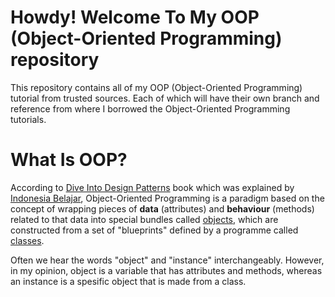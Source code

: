 # Howdy! Welcome To My OOP (Object-Oriented Programming) repository

This repository contains all of my OOP (Object-Oriented Programming) tutorial from trusted sources. Each of which will have their own branch and reference from where I borrowed the Object-Oriented Programming tutorials.

# What Is OOP?

According to [Dive Into Design Patterns](https://refactoring.guru/design-patterns/book) book which was explained by [Indonesia Belajar](https://www.youtube.com/watch?v=_Ld8wMr4OZ4&list=PL2O3HdJI4voFoyU6YyuLBdrsBSZWWtbQt), Object-Oriented Programming is a paradigm based on the concept of wrapping pieces of **data** (attributes) and **behaviour** (methods) related to that data into special bundles called [objects](https://docs.python.org/3/glossary.html#term-object), which are constructed from a set of "blueprints" defined by a programme called [classes](https://docs.python.org/3/glossary.html#term-class).

Often we hear the words "object" and "instance" interchangeably. However, in my opinion, object is a variable that has attributes and methods, whereas an instance is a spesific object that is made from a class.
